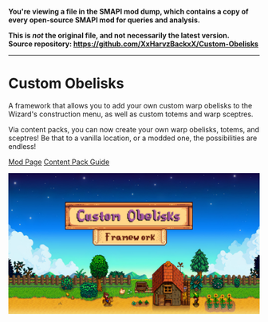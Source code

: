 **You're viewing a file in the SMAPI mod dump, which contains a copy of every open-source SMAPI mod
for queries and analysis.**

**This is _not_ the original file, and not necessarily the latest version.**  
**Source repository: https://github.com/XxHarvzBackxX/Custom-Obelisks**

----

# Custom Obelisks
A framework that allows you to add your own custom warp obelisks to the Wizard's construction menu, as well as custom totems and warp sceptres.

Via content packs, you can now create your own warp obelisks, totems, and sceptres! Be that to a vanilla location, or a modded one, the possibilities are endless!

[Mod Page](https://www.nexusmods.com/stardewvalley/mods/10202)
[Content Pack Guide](Content-Pack-Guide.md)

![Banner](https://github.com/XxHarvzBackxX/Custom-Obelisks/blob/main/misc/banner.png?raw=true)

